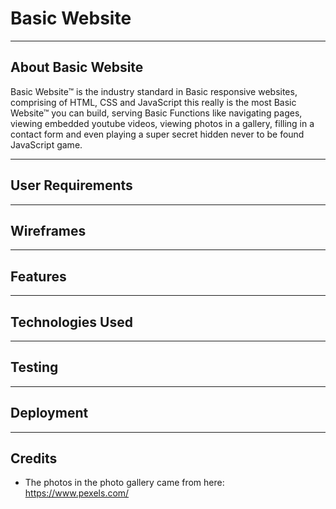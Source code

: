 # Basic Website

---

## About Basic Website

Basic Website™ is the industry standard in Basic responsive websites, comprising of HTML, CSS and JavaScript this really is the most Basic Website™ you can build, serving Basic Functions like navigating pages, viewing embedded youtube videos, viewing photos in a gallery, filling in a contact form and even playing a super secret hidden never to be found JavaScript game.

---

## User Requirements

---

## Wireframes

---

## Features

---

## Technologies Used

---

## Testing

---

## Deployment

---

## Credits

- The photos in the photo gallery came from here: https://www.pexels.com/

